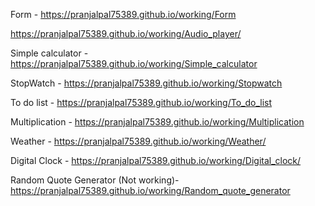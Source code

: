 Form -  https://pranjalpal75389.github.io/working/Form

https://pranjalpal75389.github.io/working/Audio_player/

Simple calculator -  https://pranjalpal75389.github.io/working/Simple_calculator

StopWatch -  https://pranjalpal75389.github.io/working/Stopwatch

To do list -  https://pranjalpal75389.github.io/working/To_do_list

Multiplication -  https://pranjalpal75389.github.io/working/Multiplication

Weather - https://pranjalpal75389.github.io/working/Weather/

Digital Clock - https://pranjalpal75389.github.io/working/Digital_clock/

Random Quote Generator (Not working)-  https://pranjalpal75389.github.io/working/Random_quote_generator 